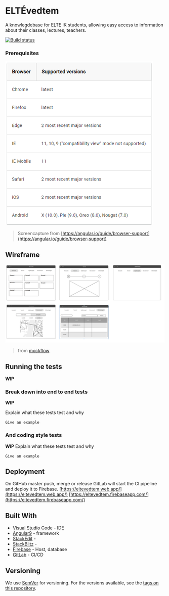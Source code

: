 
# ELTÉvedtem

A knowlegdebase for ELTE IK students, allowing easy access to information about their classes, lectures, teachers.

[![Build status](https://img.shields.io/gitlab/pipeline/kragmar/angular-elteik-knowledgebase)](https://gitlab.com/kragmar/angular-elteik-knowledgebase/pipelines)

### Prerequisites

![prerequisits](https://github.com/kragmar/angular-elteik-knowledgebase/blob/develop/doc/2020-03-13%2009_59_35-Angular%20-%20Browser%20support.png?raw=true "prerequisits")
> Screencapture from [https://angular.io/guide/browser-support](https://angular.io/guide/browser-support)




## Wireframe
![wireframe](https://github.com/kragmar/angular-elteik-knowledgebase/blob/develop/doc/drotvaz.jpg?raw=true "wireframe")
>from [mockflow](https://www.mockflow.com/)

## Running the tests

**WIP**

### Break down into end to end tests
**WIP**

Explain what these tests test and why

```
Give an example
```

### And coding style tests
**WIP**
Explain what these tests test and why

```
Give an example
```

## Deployment

On GitHub master push, merge or release GitLab will start the CI pipeline and deploy it to Firebase.
[https://eltevedtem.web.app/](https://eltevedtem.web.app/)
[https://eltevedtem.firebaseapp.com/](https://eltevedtem.firebaseapp.com/)

## Built With

* [Visual Studio Code](https://code.visualstudio.com/)  - IDE
* [Angular9](https://angular.io/) - framework 
* [StackEdit](https://stackedit.io/) - 
* [StackBlitz](https://stackblitz.com/) - 
* [Firebase](https://firebase.google.com/) - Host, database
* [GitLab]((https://about.gitlab.com/)) - CI/CD

## Versioning

We use [SemVer](http://semver.org/) for versioning. For the versions available, see the [tags on this repository](https://github.com/your/project/tags). 

